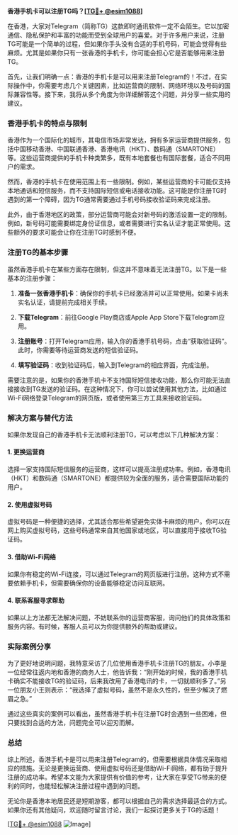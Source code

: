 **香港手机卡可以注册TG吗？[[TG💪+ @esim1088](https://t.me/s/esim1088)]**

在香港，大家对Telegram（简称TG）这款即时通讯软件一定不会陌生。它以加密通信、隐私保护和丰富的功能而受到全球用户的喜爱。对于许多用户来说，注册TG可能是一个简单的过程，但如果你手头没有合适的手机号码，可能会觉得有些麻烦。尤其是如果你只有一张香港的手机卡，你可能会担心它是否能够用来注册TG。

首先，让我们明确一点：香港的手机卡是可以用来注册Telegram的！不过，在实际操作中，你需要考虑几个关键因素，比如运营商的限制、网络环境以及号码的国际兼容性等。接下来，我将从多个角度为你详细解答这个问题，并分享一些实用的建议。

### 香港手机卡的特点与限制

香港作为一个国际化的城市，其电信市场非常发达，拥有多家运营商提供服务，包括中国移动香港、中国联通香港、香港电讯（HKT）、数码通（SMARTONE）等。这些运营商提供的手机卡种类繁多，既有本地套餐也有国际套餐，适合不同用户的需求。

然而，香港的手机卡在使用范围上有一些限制。例如，某些运营商的卡可能仅支持本地通话和短信服务，而不支持国际短信或电话接收功能。这可能是你注册TG时遇到的第一个障碍，因为TG通常需要通过手机号码接收验证码来完成注册。

此外，由于香港地区的政策，部分运营商可能会对新号码的激活设置一定的限制。例如，新号码可能需要绑定身份证信息，或者需要进行实名认证才能正常使用。这些额外的要求可能会让你在注册TG时感到不便。

### 注册TG的基本步骤

虽然香港手机卡在某些方面存在限制，但这并不意味着无法注册TG。以下是一些基本的注册步骤：

1. **准备一张香港手机卡**：确保你的手机卡已经激活并可以正常使用。如果卡尚未实名认证，请提前完成相关手续。
   
2. **下载Telegram**：前往Google Play商店或Apple App Store下载Telegram应用。

3. **注册账号**：打开Telegram应用，输入你的香港手机号码，点击“获取验证码”。此时，你需要等待运营商发送的短信验证码。

4. **填写验证码**：收到验证码后，输入到Telegram的相应界面，完成注册。

需要注意的是，如果你的香港手机卡不支持国际短信接收功能，那么你可能无法直接接收到TG发送的验证码。在这种情况下，你可以尝试使用其他方法，比如通过Wi-Fi网络登录Telegram的网页版，或者使用第三方工具来接收验证码。

### 解决方案与替代方法

如果你发现自己的香港手机卡无法顺利注册TG，可以考虑以下几种解决方案：

#### 1. 更换运营商
选择一家支持国际短信服务的运营商，这样可以提高注册成功率。例如，香港电讯（HKT）和数码通（SMARTONE）都提供较为全面的服务，适合需要国际功能的用户。

#### 2. 使用虚拟号码
虚拟号码是一种便捷的选择，尤其适合那些希望避免实体卡麻烦的用户。你可以在网上购买虚拟号码，这些号码通常来自其他国家或地区，可以直接用于接收TG验证码。

#### 3. 借助Wi-Fi网络
如果你有稳定的Wi-Fi连接，可以通过Telegram的网页版进行注册。这种方式不需要依赖手机卡，但需要确保你的设备能够稳定访问互联网。

#### 4. 联系客服寻求帮助
如果以上方法都无法解决问题，不妨联系你的运营商客服，询问他们的具体政策和服务内容。有时候，客服人员可以为你提供额外的帮助或建议。

### 实际案例分享

为了更好地说明问题，我特意采访了几位使用香港手机卡注册TG的朋友。小李是一位经常往返内地和香港的商务人士，他告诉我：“刚开始的时候，我的香港手机卡确实不能接收TG的验证码，后来我改用了香港电讯的卡，一切就顺利多了。”另一位朋友小王则表示：“我选择了虚拟号码，虽然不是永久性的，但至少解决了燃眉之急。”

通过这些真实的案例可以看出，虽然香港手机卡在注册TG时会遇到一些困难，但只要找到合适的方法，问题完全可以迎刃而解。

### 总结

综上所述，香港手机卡是可以用来注册Telegram的，但需要根据具体情况采取相应的措施。无论是更换运营商、使用虚拟号码还是借助Wi-Fi网络，都有助于提升注册的成功率。希望本文能为大家提供有价值的参考，让大家在享受TG带来的便利的同时，也能轻松解决注册过程中遇到的问题。

无论你是香港本地居民还是短期游客，都可以根据自己的需求选择最适合的方式。如果你还有其他疑问，欢迎随时留言讨论，我们一起探讨更多关于TG的话题！

[[TG💪+ @esim1088](https://t.me/s/esim1088) ![Image](https://i.postimg.cc/4NQfJmqS/Snipaste-2025-05-13-00-14-12.png)]